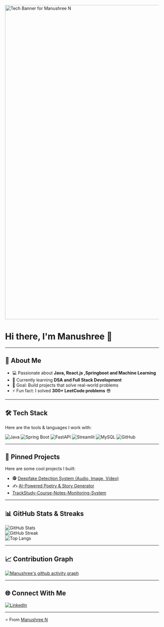 <img width="1536" height="1024" alt="Tech Banner for Manushree N" src="https://github.com/user-attachments/assets/62c89ed5-3b30-4845-a6ec-7a1a06eb1dc1" />
<!-- 🎉 GitHub Profile README 🎉 -->

# Hi there, I'm Manushree 👋  



---

## 🚀 About Me
- 💻 Passionate about **Java, React.js ,Springboot and Machine Learning**  
- 🌱 Currently learning **DSA and Full Stack Development**  
- 🎯 Goal: Build projects that solve real-world problems  
- ⚡ Fun fact: I solved **300+ LeetCode problems** 😎  

---

## 🛠️ Tech Stack
Here are the tools & languages I work with:

![Java](https://img.shields.io/badge/Java-ED8B00?style=for-the-badge&logo=java&logoColor=white)
![Spring Boot](https://img.shields.io/badge/SpringBoot-6DB33F?style=for-the-badge&logo=springboot&logoColor=white)
![FastAPI](https://img.shields.io/badge/FastAPI-009688?style=for-the-badge&logo=fastapi&logoColor=white)
![Streamlit](https://img.shields.io/badge/Streamlit-FF4B4B?style=for-the-badge&logo=streamlit&logoColor=white)
![MySQL](https://img.shields.io/badge/MySQL-005C84?style=for-the-badge&logo=mysql&logoColor=white)
![GitHub](https://img.shields.io/badge/GitHub-100000?style=for-the-badge&logo=github&logoColor=white)

---

## 📌 Pinned Projects
Here are some cool projects I built:

 
- 🕵️ [Deepfake Detection System (Audio, Image, Video)](https://github.com/manushree10/Deepshield-Federated-AI-Against-Deepfakes)  
- ✍️ [AI-Powered Poetry & Story Generator](https://github.com/manushree10/poetry-Generator)
- [TrackStudy-Course-Notes-Monitoring-System](https://github.com/manushree10/TrackStudy-Course-Notes-Monitoring-System)


---

## 📊 GitHub Stats & Streaks
![GitHub Stats](https://github-readme-stats.vercel.app/api?username=manushree10&show_icons=true&theme=radical)  
![GitHub Streak](https://github-readme-streak-stats.herokuapp.com/?user=manushree10&theme=radical)  
![Top Langs](https://github-readme-stats.vercel.app/api/top-langs/?username=manushree10&layout=compact&theme=radical)  

---

## 📈 Contribution Graph
[![Manushree's github activity graph](https://github-readme-activity-graph.vercel.app/graph?username=manushree10&theme=react-dark)](https://github.com/ashutosh00710/github-readme-activity-graph)

---

## 🌐 Connect With Me
[![LinkedIn](https://img.shields.io/badge/LinkedIn-0A66C2?style=for-the-badge&logo=linkedin&logoColor=white)](https://www.linkedin.com/in/manushree-n-2470a825a/)  
  

---

⭐️ From [Manushree N](https://github.com/manushree10)  
